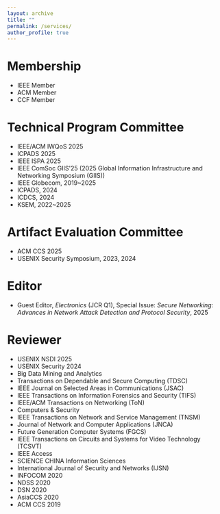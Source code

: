 ```yaml
---
layout: archive
title: ""
permalink: /services/
author_profile: true
---
```

# Membership
* IEEE Member
* ACM Member
* CCF Member

# Technical Program Committee
* IEEE/ACM IWQoS 2025
* ICPADS 2025
* IEEE ISPA 2025
* IEEE ComSoc GIIS'25 (2025 Global Information Infrastructure and Networking Symposium (GIIS))
* IEEE Globecom, 2019~2025
* ICPADS, 2024
* ICDCS, 2024
* KSEM, 2022~2025

# Artifact Evaluation Committee
* ACM CCS 2025
* USENIX Security Symposium, 2023, 2024

# Editor
* Guest Editor, *Electronics* (JCR Q1), Special Issue: *Secure Networking: Advances in Network Attack Detection and Protocol Security*, 2025

# Reviewer
* USENIX NSDI 2025
* USENIX Security 2024
* Big Data Mining and Analytics
* Transactions on Dependable and Secure Computing (TDSC)
* IEEE Journal on Selected Areas in Communications (JSAC)
* IEEE Transactions on Information Forensics and Security (TIFS)
* IEEE/ACM Transactions on Networking (ToN)
* Computers & Security
* IEEE Transactions on Network and Service Management (TNSM)
* Journal of Network and Computer Applications (JNCA)
* Future Generation Computer Systems (FGCS)
* IEEE Transactions on Circuits and Systems for Video Technology (TCSVT)
* IEEE Access
* SCIENCE CHINA Information Sciences
* International Journal of Security and Networks (IJSN)
* INFOCOM 2020
* NDSS 2020
* DSN 2020
* AsiaCCS 2020
* ACM CCS 2019
